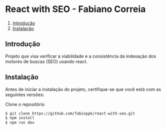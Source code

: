 # React with SEO - Fabiano Correia
 
1. [Introdução](#introducao)
2. [Instalação](#instalacao)


## Introdução <a name="introducao"></a>
Projeto que visa verificar a viabilidade e a consistência da indexação dos motores de buscas (SEO) usando react.
 
 
## Instalação <a name="instalacao"></a>

Antes de iniciar a instalação do projeto, certifique-se que você está com as seguintes versões:

Clone o repositório
```sh
$ git clone https://github.com/fabinppk/react-with-seo.git
$ npm install
$ npm run dev
```
